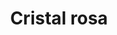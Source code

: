 ---
title: Cristal rosa
date: 
draft: false

# descripcion
description : Pulsera en plata 925 y cristales. Largo regulable.

materials: Plata 925

color: 

dimensions: Largo 19 extensible a 21.5

code: 03-21-0900

type: "Pulseras"

categories: []

price: $7.090,00

price_eftvo: $6.030,00

# Images
# first image will be shown in the product page
images:
  # - image: "images/path_to_image"
  # La ubicacion de las imagenes es imagenes/Pulseras/Pulseras.Microcubic/03-21-0900-cristal-rosa
  - image: "./images/pulseras/microcubic/03-21-0900-cristal-rosa_a.jpg"
  - image: "./images/pulseras/microcubic/03-21-0900-cristal-rosa_b.jpg"
---